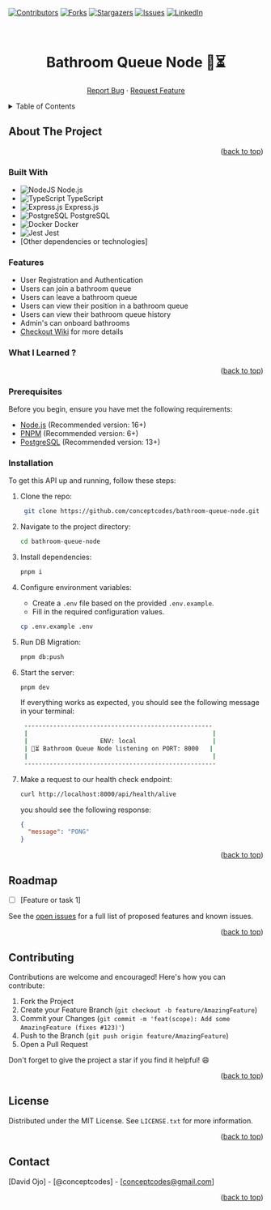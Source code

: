 <a name="readme-top"></a>

[![Contributors][contributors-shield]][contributors-url]
[![Forks][forks-shield]][forks-url]
[![Stargazers][stars-shield]][stars-url]
[![Issues][issues-shield]][issues-url]
[![LinkedIn][linkedin-shield]][linkedin-url]

<br />
<div align="center">
<h1 align="center">
  Bathroom Queue Node 🚽⏳
</h1>
  <p align="center">
    <a href="https://github.com/conceptcodes/bathroom-queue-node/issues">Report Bug</a>
    ·
    <a href="https://github.com/conceptcodes/bathroom-queue-node/issues">Request Feature</a>
  </p>
</div>

<details>
  <summary>Table of Contents</summary>
  <ol>
    <li>
      <a href="#about-the-project">About The Project</a>
      <ul>
        <li><a href="#built-with">Built With</a></li>
      </ul>
    </li>
    <li>
      <a href="#getting-started">Getting Started</a>
      <ul>
        <li><a href="#prerequisites">Prerequisites</a></li>
        <li><a href="#installation">Installation</a></li>
      </ul>
    </li>
    <li><a href="#roadmap">Roadmap</a></li>
    <li><a href="#contributing">Contributing</a></li>
    <li><a href="#license">License</a></li>
    <li><a href="#contact">Contact</a></li>
  </ol>
</details>

## About The Project

<p align="right">(<a href="#readme-top">back to top</a>)</p>

### Built With

- ![NodeJS [Node.js](https://nodejs.org/)](https://img.shields.io/badge/node.js-6DA55F?style=for-the-badge&logo=node.js&logoColor=white)
- ![TypeScript [TypeScript](https://www.typescriptlang.org/)](https://img.shields.io/badge/typescript-%23007ACC.svg?style=for-the-badge&logo=typescript&logoColor=white)
- ![Express.js [Express.js](https://expressjs.com/)](https://img.shields.io/badge/express.js-%23404d59.svg?style=for-the-badge&logo=express&logoColor=%2361DAFB)
- ![PostgreSQL [PostgreSQL](https://www.postgresql.org/)](https://img.shields.io/badge/postgresql-%23316192.svg?style=for-the-badge&logo=postgresql&logoColor=white)
- ![Docker [Docker](https://www.docker.com/)](https://img.shields.io/badge/docker-%230db7ed.svg?style=for-the-badge&logo=docker&logoColor=white)
- ![Jest [Jest](https://jestjs.io/)](https://img.shields.io/badge/-jest-%23C21325?style=for-the-badge&logo=jest&logoColor=white)
- [Other dependencies or technologies]

### Features

- User Registration and Authentication
- Users can join a bathroom queue
- Users can leave a bathroom queue
- Users can view their position in a bathroom queue
- Users can view their bathroom queue history
- Admin's can onboard bathrooms
- [Checkout Wiki](https://github.com/conceptcodes/bathroom-queue-node/wiki) for more details

### What I Learned ?

<p align="right">(<a href="#readme-top">back to top</a>)</p>

### Prerequisites

Before you begin, ensure you have met the following requirements:

- [Node.js](https://nodejs.org/) (Recommended version: 16+)
- [PNPM](https://pnpm.io/) (Recommended version: 6+)
- [PostgreSQL](https://www.postgresql.org/) (Recommended version: 13+)

### Installation

To get this API up and running, follow these steps:

1. Clone the repo:

   ```sh
    git clone https://github.com/conceptcodes/bathroom-queue-node.git
   ```

2. Navigate to the project directory:

   ```sh
   cd bathroom-queue-node
   ```

3. Install dependencies:

   ```sh
   pnpm i
   ```

4. Configure environment variables:

   - Create a `.env` file based on the provided `.env.example`.
   - Fill in the required configuration values.

   ```sh
   cp .env.example .env
   ```

5. Run DB Migration:

   ```sh
   pnpm db:push
   ```

6. Start the server:

   ```sh
   pnpm dev
   ```

   If everything works as expected, you should see the following message in your terminal:

   ```sh
    ----------------------------------------------------
    |                                                   |
    |                    ENV: local                     |
    | 🚽⏳ Bathroom Queue Node listening on PORT: 8000   |
    |                                                   |
    -----------------------------------------------------
   ```

7. Make a request to our health check endpoint:

   ```sh
   curl http://localhost:8000/api/health/alive
   ```

   you should see the following response:

   ```json
   {
     "message": "PONG"
   }
   ```

<p align="right">(<a href="#readme-top">back to top</a>)</p>

## Roadmap

- [ ] [Feature or task 1]

See the [open issues](https://github.com/conceptcodes/bathroom-queue-node/issues) for a full list of proposed features and known issues.

<p align="right">(<a href="#readme-top">back to top</a>)</p>

## Contributing

Contributions are welcome and encouraged! Here's how you can contribute:

1. Fork the Project
2. Create your Feature Branch (`git checkout -b feature/AmazingFeature`)
3. Commit your Changes (`git commit -m 'feat(scope): Add some AmazingFeature (fixes #123)'`)
4. Push to the Branch (`git push origin feature/AmazingFeature`)
5. Open a Pull Request

Don't forget to give the project a star if you find it helpful! 😄

<p align="right">(<a href="#readme-top">back to top</a>)</p>

## License

Distributed under the MIT License. See `LICENSE.txt` for more information.

<p align="right">(<a href="#readme-top">back to top</a>)</p>

## Contact

[David Ojo] - [@conceptcodes] - [conceptcodes@gmail.com]

<p align="right">(<a href="#readme-top">back to top</a>)</p>

[contributors-shield]: https://img.shields.io/github/contributors/conceptcodes/bathroom-queue-node.svg?style=for-the-badge
[contributors-url]: https://github.com/conceptcodes/bathroom-queue-node/graphs/contributors
[forks-shield]: https://img.shields.io/github/forks/conceptcodes/bathroom-queue-node.svg?style=for-the-badge
[forks-url]: https://github.com/conceptcodes/bathroom-queue-node/network/members
[stars-shield]: https://img.shields.io/github/stars/conceptcodes/bathroom-queue-node.svg?style=for-the-badge
[stars-url]: https://github.com/conceptcodes/bathroom-queue-node/stargazers
[issues-shield]: https://img.shields.io/github/issues/conceptcodes/bathroom-queue-node.svg?style=for-the-badge
[issues-url]: https://github.com/conceptcodes/bathroom-queue-node/issues
[linkedin-shield]: https://img.shields.io/badge/-LinkedIn-black.svg?style=for-the-badge&logo=linkedin&colorB=555
[linkedin-url]: https://www.linkedin.com/in/david-ojo-66a12a147/

